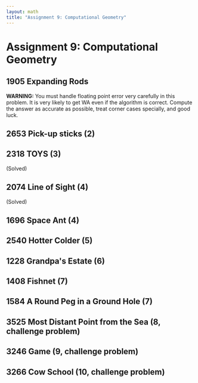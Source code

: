 ```yaml
---
layout: math
title: "Assignment 9: Computational Geometry"
---
```


# Assignment 9: Computational Geometry

## 1905 Expanding Rods

**WARNING:** You must handle floating point error very carefully in this problem. It is very likely to get WA even if the algorithm is correct. Compute the answer as accurate as possible, treat corner cases specially, and good luck.

## 2653 Pick-up sticks (2)

## 2318 TOYS (3)

(Solved)

## 2074 Line of Sight (4)

(Solved)

## 1696 Space Ant (4)

## 2540 Hotter Colder (5)

## 1228 Grandpa's Estate (6)

## 1408 Fishnet (7)

## 1584 A Round Peg in a Ground Hole (7)

## 3525 Most Distant Point from the Sea (8, challenge problem)

## 3246 Game (9, challenge problem)

## 3266 Cow School (10, challenge problem)